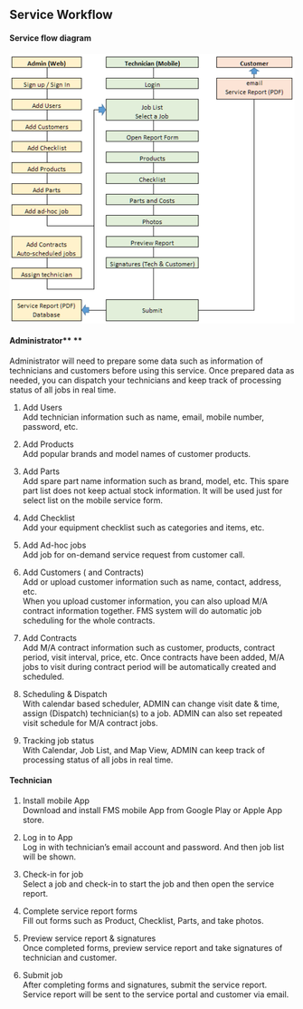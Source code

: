 ## Service Workflow

#### Service flow diagram

#### ![](/assets/service-flow-diagram.png)

#### Administrator** **

Administrator will need to prepare some data such as information of technicians and customers before using this service. Once prepared data as needed, you can dispatch your technicians and keep track of processing status of all jobs in real time.

1. Add Users  
   Add technician information such as name, email, mobile number, password, etc.

2. Add Products  
   Add popular brands and model names of customer products.

3. Add Parts  
   Add spare part name information such as brand, model, etc. This spare part list does not keep actual stock information. It will be used just for select list on the mobile service form.

4. Add Checklist  
   Add your equipment checklist such as categories and items, etc.

5. Add Ad-hoc jobs  
   Add job for on-demand service request from customer call.

6. Add Customers \( and Contracts\)  
   Add or upload customer information such as name, contact, address, etc.  
   When you upload customer information, you can also upload M/A contract information together. FMS system will do automatic job scheduling for the whole contracts.

7. Add Contracts  
   Add M/A contract information such as customer, products, contract period, visit interval, price, etc. Once contracts have been added, M/A jobs to visit during contract period will be automatically created and scheduled.

8. Scheduling & Dispatch  
   With calendar based scheduler, ADMIN can change visit date & time, assign \(Dispatch\) technician\(s\) to a job. ADMIN can also set repeated visit schedule for M/A contract jobs.

9. Tracking job status  
   With Calendar, Job List, and Map View, ADMIN can keep track of processing status of all jobs in real time.

#### Technician

1. Install mobile App  
   Download and install FMS mobile App from Google Play or Apple App store.

2. Log in to App  
   Log in with technician’s email account and password. And then job list will be shown.

3. Check-in for job  
   Select a job and check-in to start the job and then open the service report.

4. Complete service report forms  
   Fill out forms such as Product, Checklist, Parts, and take photos.

5. Preview service report & signatures  
   Once completed forms, preview service report and take signatures of technician and customer.

6. Submit job  
   After completing forms and signatures, submit the service report. Service report will be sent to the service portal and customer via email.



